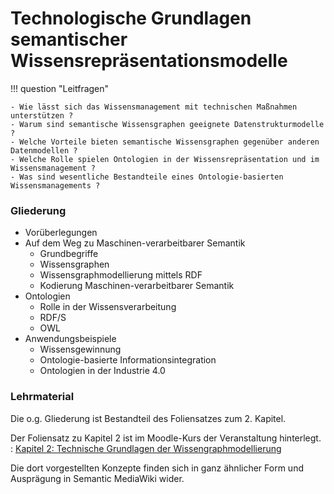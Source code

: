 <!-- # Wie lässt sich das Wissensmanagement technisch unterstützen ? -->

# Technologische Grundlagen semantischer Wissensrepräsentationsmodelle

!!! question "Leitfragen"

    - Wie lässt sich das Wissensmanagement mit technischen Maßnahmen unterstützen ?
    - Warum sind semantische Wissensgraphen geeignete Datenstrukturmodelle ?
    - Welche Vorteile bieten semantische Wissensgraphen gegenüber anderen Datenmodellen ?
    - Welche Rolle spielen Ontologien in der Wissensrepräsentation und im Wissensmanagement ?
    - Was sind wesentliche Bestandteile eines Ontologie-basierten Wissensmanagements ?


### Gliederung

- Vorüberlegungen
- Auf dem Weg zu Maschinen-verarbeitbarer Semantik
    - Grundbegriffe
    - Wissensgraphen
    - Wissensgraphmodellierung mittels RDF
    - Kodierung Maschinen-verarbeitbarer Semantik
- Ontologien
    - Rolle in der Wissensverarbeitung
    - RDF/S
    - OWL
- Anwendungsbeispiele
    - Wissensgewinnung
    - Ontologie-basierte Informationsintegration
    - Ontologien in der Industrie 4.0



### Lehrmaterial

<!-- - [Lektion 1: Was ist Wissen ?](wissen.md)
- [Lektion 2: Definitionen](definitions.md)
- [Lektion 3: Welche Rolle spielt der Mensch im Wissensmanagement ?](...) -->


Die o.g. Gliederung ist Bestandteil des Foliensatzes zum 2. Kapitel. 
<!-- Hier wird aus Demonstrations- und Verständlichkeitsgründen ausnahmsweise auf einen Foliensatz zurück gegriffen (insbesondere, um den schrittweisen Aufbau von Wissensgraphen zu demonstrieren). -->

Der Foliensatz zu Kapitel 2 ist im Moodle-Kurs der Veranstaltung hinterlegt. 
: [Kapitel 2: Technische Grundlagen der Wissengraphmodellierung](https://lernen.h-da.de/mod/resource/view.php?id=359550)

Die dort vorgestellten Konzepte finden sich in ganz ähnlicher Form und Ausprägung in Semantic MediaWiki wider.